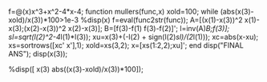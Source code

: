 f=@(x)x^3+x^2-4*x-4;
function mullers(func,x)
xold=100;
while (abs(x(3)-xold)/x(3))*100>1e-3
    %disp(x)
    f=eval(func2str(func));
    A=[(x(1)-x(3))^2 x(1)-x(3);(x(2)-x(3))^2 x(2)-x(3)];
    B=[f(3)-f(1) f(3)-f(2)]';
    l=inv(A)*B;f(3)];
    sl=sqrt(l(2)^2-4*l(1)*l(3));
    xu=x(3)+(-l(2) + sign(l(2)*sl)/(2*l(1)));
    xc=abs(x-xu);
    xs=sortrows([xc' x'],1);
    xold=xs(3,2);
    x=[xs(1:2,2);xu]';
end
disp("FINAL ANS");
disp(x(3));

%disp([ x(3) abs((x(3)-xold)/x(3))*100]);
